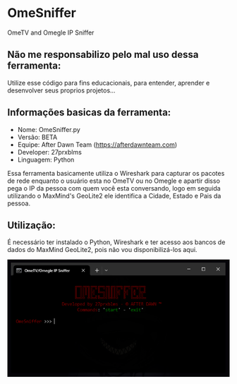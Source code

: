 # OmeSniffer
OmeTV and Omegle IP Sniffer

## Não me responsabilizo pelo mal uso dessa ferramenta:
Utilize esse código para fins educacionais, para entender, aprender e desenvolver seus proprios projetos...

## Informações basicas da ferramenta:

- Nome: OmeSniffer.py
- Versão: BETA
- Equipe: After Dawn Team (https://afterdawnteam.com)
- Developer: 27prxblms
- Linguagem: Python

Essa ferramenta basicamente utiliza o Wireshark para capturar os pacotes de rede enquanto o usuário esta no OmeTV ou no Omegle e apartir disso pega o IP da pessoa com quem você esta conversando, logo em seguida utilizando o MaxMind's GeoLite2 ele identifica a Cidade, Estado e Pais da pessoa.

## Utilização:

É necessário ter instalado o Python, Wireshark e ter acesso aos bancos de dados do MaxMind GeoLite2, pois não vou disponibilizá-los aqui.

![afterdawnbot](omesniffer.png)
